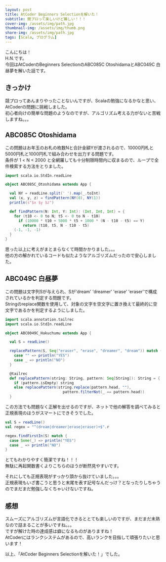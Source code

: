 ```yaml
---
layout: post
title: AtCoder Beginners Selectionを解いた！
subtitle: 競プロって楽しいけど難しい！！！
cover-img: /assets/img/path.jpg
thumbnail-img: /assets/img/thumb.png
share-img: /assets/img/path.jpg
tags: [Scala, プログラム]
---
```


こんにちは！  
H.N.です。  
今回はAtCoderのBeginners SelectionのABC085C OtoshidamaとABC049C 白昼夢を解いた話です。

## きっかけ
競プロってあんまりやったことないんですが、Scalaの勉強になるかなと思い、AtCoderの問題に挑戦しました。  
初心者向けの簡単な問題のようなのですが、アルゴリズム考える力がないと苦戦しますね。。。

## ABC085C Otoshidama
この問題はお年玉のお札の枚数Nと合計金額Yが渡されるので、10000円札と5000円札と1000円札で組み合わせを出力する問題です。  
条件が 1 < N < 2000 と全網羅しても十分制限時間内に収まるので、ループで全件検索する方法をとりました。

```scala:ABC085C_Otoshidama.scala
import scala.io.StdIn.readLine

object ABC085C_Otoshidama extends App {

  val NY = readLine.split(' ').map(_.toInt)
  val (x, y, z) = findPattern(NY(0), NY(1))
  println(s"$x $y $z")

  def findPattern(N: Int, Y: Int): (Int, Int, Int) = {
    for (t10 <- 0 to N; t5 <- 0 to N - t10)
      if (10000 * t10 + 5000 * t5 + 1000 * (N - t10 - t5) == Y)
        return (t10, t5, N - t10 - t5)
    (-1, -1, -1)
  }
}
```
思った以上に考えがまとまらなくて時間かかりました。。。  
他の方の解かれているコードも似たようなアルゴリズムだったので安心しました。

## ABC049C 白昼夢
この問題は文字列Sが与えられ、Sが'dream' 'dreamer' 'erase' 'eraser'で構成されているかを判定する問題です。  
Stringのreplace関数を使用して、対象の文字を空文字に置き換えて最終的に空文字であるかを判定するようにしました。

```scala:ABC0049C_Hakuchumu.scala
import scala.annotation.tailrec
import scala.io.StdIn.readLine

object ABC0049C_Hakuchumu extends App {

  val S = readLine()

  replacePattern(S, Seq("eraser", "erase", "dreamer", "dream")) match {
    case "" => println("YES")
    case _ => println("NO")
  }

  @tailrec
  def replacePattern(string: String, pattern: Seq[String]): String = {
    if (pattern.isEmpty) string
    else replacePattern(string.replace(pattern.head, ""), 
                          pattern.filterNot(_ == pattern.head))
  }
```

この方法でも問題なく正解を出せるのですが、ネットで他の解答を調べてみると正規表現のほうがスマートにできそうでした。
```scala:RegexVersion.scala
val S = readLine()
val regex = "^(dream|dreamer|erase|eraser)+$".r

regex.findFirstIn(S) match {
  case Some(_) => println("YES")
  case _ => println("NO")
}
```
とてもわかりやすく簡潔ですね！！！  
無駄に再起関数書くよりこちらのほうが断然見やすいです。

それにしても正規表現がすっかり頭から抜けていました。。。  
正規表現もいざ書こうと思うと末尾を表す記号なんだっけ？となったりしちゃうのでまだまだ勉強しなくちゃいけないですね。

## 感想
スムーズにアルゴリズムが言語化できるととても楽しいのですが、まだまだ未熟なので詰まることが多いですね。。。  
ですが解けた時の達成感は癖になるものがありますね！  
AtCoderにはランクシステムがあるので、高いランクを目指して頑張りたいと思います！

以上、「AtCoder Beginners Selectionを解いた！」でした。
